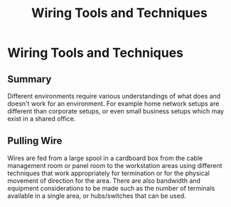 ﻿---
title: Wiring Tools and Techniques
layout: page
parent: Ethernet Cabling
grand_parent: Deploying Ethernet Cabling
permalink: /education/comptia/network-plus/deploying-ethernet-cabling/ethernet-cabling/wiring-tools-and-techniques/
---

# Wiring Tools and Techniques

## Summary

Different environments require various understandings of what does and doesn't work for an environment. For example home network setups are different than corporate setups, or even small business setups which may exist in a shared office.

## Pulling Wire

Wires are fed from a large spool in a cardboard box from the cable management room or panel room to the workstation areas using different techniques that work appropriately for termination or for the physical movement of direction for the area. There are also bandwidth and equipment considerations to be made such as the number of terminals available in a single area, or hubs/switches that can be used.
